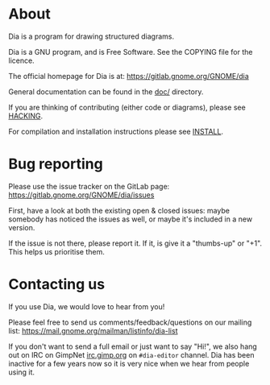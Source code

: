 # About

Dia is a program for drawing structured diagrams.

Dia is a GNU program, and is Free Software.  See the COPYING file for the licence.

The official homepage for Dia is at: https://gitlab.gnome.org/GNOME/dia

General documentation can be found in the [doc/](doc/) directory.

If you are thinking of contributing (either code or diagrams), please see [HACKING](HACKING.md).

For compilation and installation instructions please see [INSTALL](INSTALL).

# Bug reporting

Please use the issue tracker on the GitLab page: https://gitlab.gnome.org/GNOME/dia/issues

First, have a look at both the existing open & closed issues: maybe somebody has noticed the issues as
well, or maybe it's included in a new version.

If the issue is not there, please report it.  If it, is give it a "thumbs-up" or "+1".  This helps us
prioritise them.

# Contacting us

If you use Dia, we would love to hear from you!

Please feel free to send us comments/feedback/questions on our mailing list:
https://mail.gnome.org/mailman/listinfo/dia-list

If you don't want to send a full email or just want to say "Hi!", we also hang out on IRC on GimpNet
[irc.gimp.org](irc.gimp.org) on `#dia-editor` channel.  Dia has been inactive for a few years now so
it is very nice when we hear from people using it.
